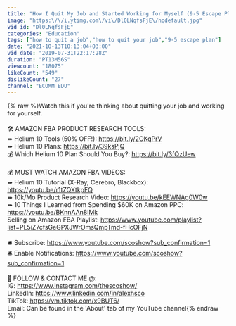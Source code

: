 ```yaml
---
title: "How I Quit My Job and Started Working for Myself (9-5 Escape Plan!)"
image: "https:\/\/i.ytimg.com\/vi\/Dl0LNqfsFjE\/hqdefault.jpg"
vid_id: "Dl0LNqfsFjE"
categories: "Education"
tags: ["how to quit a job","how to quit your job","9-5 escape plan"]
date: "2021-10-13T10:13:04+03:00"
vid_date: "2019-07-31T22:17:28Z"
duration: "PT13M56S"
viewcount: "18075"
likeCount: "549"
dislikeCount: "27"
channel: "ECOMM EDU"
---
```

{% raw %}Watch this if you're thinking about quitting your job and working for yourself.<br /><br />🛠 AMAZON FBA PRODUCT RESEARCH TOOLS: <br />➠ Helium 10 Tools (50% OFF!): <a rel="nofollow" target="blank" href="https://bit.ly/2OKqPrV">https://bit.ly/2OKqPrV</a><br />➠ Helium 10 Plans: <a rel="nofollow" target="blank" href="https://bit.ly/39ksPjQ">https://bit.ly/39ksPjQ</a><br />💰 Which Helium 10 Plan Should You Buy?: <a rel="nofollow" target="blank" href="https://bit.ly/3fQzUew">https://bit.ly/3fQzUew</a><br /><br />💰 MUST WATCH AMAZON FBA VIDEOS:<br />➠ Helium 10 Tutorial (X-Ray, Cerebro, Blackbox): <a rel="nofollow" target="blank" href="https://youtu.be/r1tZQXtkpFQ">https://youtu.be/r1tZQXtkpFQ</a><br />➠ 10k/Mo Product Research Video: <a rel="nofollow" target="blank" href="https://youtu.be/kEEWNAg0W0w">https://youtu.be/kEEWNAg0W0w</a><br />➠ 10 Things I Learned from Spending $60K on Amazon PPC: <a rel="nofollow" target="blank" href="https://youtu.be/BKnnAAn8lMk">https://youtu.be/BKnnAAn8lMk</a><br />Selling on Amazon FBA Playlist: <a rel="nofollow" target="blank" href="https://www.youtube.com/playlist?list=PL5iZ7cfsGeGPXJWrOmsQmpTmd-fHcOFjN">https://www.youtube.com/playlist?list=PL5iZ7cfsGeGPXJWrOmsQmpTmd-fHcOFjN</a><br /><br />🛎 Subscribe: <a rel="nofollow" target="blank" href="https://www.youtube.com/scoshow?sub_confirmation=1">https://www.youtube.com/scoshow?sub_confirmation=1</a><br />🛎 Enable Notifications: <a rel="nofollow" target="blank" href="https://www.youtube.com/scoshow?sub_confirmation=1">https://www.youtube.com/scoshow?sub_confirmation=1</a><br /><br />📲 FOLLOW &amp; CONTACT ME @:<br />IG: <a rel="nofollow" target="blank" href="https://www.instagram.com/thescoshow/">https://www.instagram.com/thescoshow/</a><br />LinkedIn: <a rel="nofollow" target="blank" href="https://www.linkedin.com/in/alexhsco">https://www.linkedin.com/in/alexhsco</a><br />TikTok: <a rel="nofollow" target="blank" href="https://vm.tiktok.com/x9BUT6/">https://vm.tiktok.com/x9BUT6/</a><br />Email: Can be found in the 'About' tab of my YouTube channel{% endraw %}
